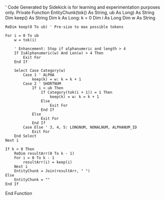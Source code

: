' Code Generated by Sidekick is for learning and experimentation purposes only.
Private Function EntityChunk(tok() As String, ub As Long) As String
    Dim keep() As String
    Dim k As Long: k = 0
    Dim i As Long
    Dim w As String

    ReDim keep(0 To ub) ' Pre-size to max possible tokens

    For i = 0 To ub
        w = tok(i)
        
        ' Enhancement: Stop if alphanumeric and length > 4
        If IsAlphanumeric(w) And Len(w) > 4 Then
            Exit For
        End If
        
        Select Case Category(w)
            Case 1 ' ALPHA
                keep(k) = w: k = k + 1
            Case 2 ' SHORTNUM
                If i < ub Then
                    If Category(tok(i + 1)) = 1 Then
                        keep(k) = w: k = k + 1
                    Else
                        Exit For
                    End If
                Else
                    Exit For
                End If
            Case Else ' 3, 4, 5: LONGNUM, NONALNUM, ALPHANUM_ID
                Exit For
        End Select
    Next i

    If k > 0 Then
        ReDim resultArr(0 To k - 1)
        For i = 0 To k - 1
            resultArr(i) = keep(i)
        Next i
        EntityChunk = Join(resultArr, " ")
    Else
        EntityChunk = ""
    End If
End Function

